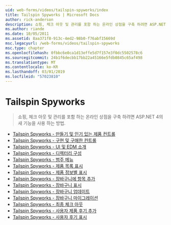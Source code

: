 ```yaml
---
uid: web-forms/videos/tailspin-spyworks/index
title: Tailspin Spyworks | Microsoft Docs
author: rick-anderson
description: 쇼핑, 체크 아웃 및 관리를 포함 하는 온라인 상점을 구축 하려면 ASP.NET 4의 새 기능을 사용 하는 방법.
ms.author: riande
ms.date: 10/05/2011
ms.assetid: 8aa371f8-913c-4ed2-98b0-f76abf15669d
msc.legacyurl: /web-forms/videos/tailspin-spyworks
msc.type: chapter
ms.openlocfilehash: 0fbbc6e0ca1d13effe5d7f157e3f0dc5502578c6
ms.sourcegitcommit: 24b1f6decbb17bb22a45166e5fdb0845c65af498
ms.translationtype: MT
ms.contentlocale: ko-KR
ms.lasthandoff: 03/01/2019
ms.locfileid: "57023810"
---
```

<a name="tailspin-spyworks"></a>Tailspin Spyworks
====================
> 쇼핑, 체크 아웃 및 관리를 포함 하는 온라인 상점을 구축 하려면 ASP.NET 4의 새 기능을 사용 하는 방법.


- [Tailspin Spyworks - 만들기 및 인기 있는 제품 컨트롤](tailspin-spyworks-creating-and-using-the-popular-products-control.md)
- [Tailspin Spyworks - 구현 및 구매한 컨트롤](tailspin-spyworks-implementing-and-using-the-also-purchased-control.md)
- [Tailspin Spyworks - UI 및 EDM 소개](tailspin-spyworks-intro-ui-and-edm.md)
- [Tailspin Spyworks - 디렉터리 구성](tailspin-spyworks-directory-organization.md)
- [Tailspin Spyworks - 범주 메뉴](tailspin-spyworks-category-menu.md)
- [Tailspin Spyworks - 제품 목록 표시](tailspin-spyworks-display-the-product-list.md)
- [Tailspin Spyworks - 제품 정보별 표시](tailspin-spyworks-display-per-product-details.md)
- [Tailspin Spyworks - 장바구니에 항목 추가](tailspin-spyworks-adding-items-to-the-shopping-cart.md)
- [Tailspin Spyworks - 장바구니 표시](tailspin-spyworks-display-shopping-cart.md)
- [Tailspin Spyworks - 장바구니 업데이트](tailspin-spyworks-update-the-shopping-cart.md)
- [Tailspin Spyworks - 장바구니 마이그레이션](tailspin-spyworks-migrate-the-shopping-cart.md)
- [Tailspin Spyworks - 최종 체크 아웃](tailspin-spyworks-final-check-out.md)
- [Tailspin Spyworks - 사용자 제품 후기 추가](tailspin-spyworks-adding-user-product-reviews.md)
- [Tailspin Spyworks - 사용자 후기 표시](tailspin-spyworks-displaying-user-reviews.md)
